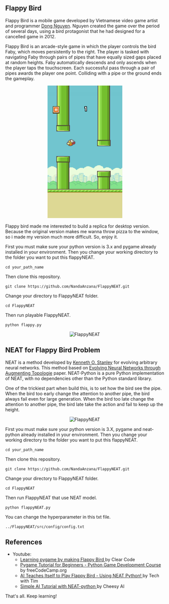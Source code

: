 ## Flappy Bird

Flappy Bird is a mobile game developed by Vietnamese video game artist and programmer [Dong Nguyen](https://www.google.com/search?safe=strict&client=firefox-b-d&sxsrf=ALeKk02J6fK3I7gpq4Q6QQFHunudeee0Og%3A1597861005967&ei=jWw9X_-1OqPEz7sP0MSWoAc&q=dong+nguyen&oq=dong+nguyen&gs_lcp=CgZwc3ktYWIQAzIFCC4QkwIyAggAMgIIADICCAAyAggAMgcIABAUEIcCMgIIADICCAAyAggAMgIIADoHCAAQRxCwAzoECCMQJzoFCAAQkQI6BQguEJECOgQIABBDOggIABCxAxCDAToLCAAQsQMQgwEQiwM6CAgAELEDEIsDOgoIABAUEIcCEIsDOggILhCRAhCTAjoFCC4QsQM6BAguEEM6CAguELEDEIsDOgcIABCxAxBDOgoIABCxAxBDEIsDOgsILhCxAxCDARCLAzoHCC4QQxCTAjoCCC46BQgAEIsDOgUILhCLAzoOCC4QiwMQqAMQmAMQmgM6BAguEApQzYiAAVipo4ABYIOngAFoAXAAeACAAd8BiAGZDZIBBTAuOC4zmAEAoAEBqgEHZ3dzLXdpergBAsABAQ&sclient=psy-ab&ved=0ahUKEwi_sKSN8KfrAhUj4nMBHVCiBXQQ4dUDCAs&uact=5). Nguyen created the game over the period of several days, using a bird protagonist that he had designed for a cancelled game in 2012.

Flappy Bird is an arcade-style game in which the player controls the bird Faby, which moves persistently to the right. The player is tasked with navigating Faby through pairs of pipes that have equally sized gaps placed at random heights. Faby automatically descends and only ascends when the player taps the touchscreen. Each successful pass through a pair of pipes awards the player one point. Colliding with a pipe or the ground ends the gameplay.
<br></p>
<p align="center">
  <img src="images\Flappy_Bird_gameplay.png" alt="Original flappy bird">
</p>
Flappy bird made me interested to build a replica for desktop version. Because the original version makes me wanna throw pizza to the window, so i made my version much more difficult. So, enjoy it.

First you must make sure your python version is 3.x and pygame already installed in your environment. Then you change your working directory to the folder you want to put this flappyNEAT.
```
cd your_path_name
```
Then clone this repository.
```
git clone https://github.com/NandaAnzana/FlappyNEAT.git
```
Change your directory to FlappyNEAT folder.
```
cd FlappyNEAT
```
Then run playable FlappyNEAT.
```
python flappy.py
```
<p align="center">
  <img src="images\FlappyNEAT.gif" alt="FlappyNEAT">
</p>

## NEAT for Flappy Bird Problem

NEAT is a method developed by [Kenneth O. Stanley](https://www.cs.ucf.edu/~kstanley/) for evolving arbitrary neural networks. This method based on [Evolving Neural Networks through Augmenting Topologie](http://citeseerx.ist.psu.edu/viewdoc/download?doi=10.1.1.28.5457&rep=rep1&type=pdf) paper. NEAT-Python is a pure Python implementation of NEAT, with no dependencies other than the Python standard library.

One of the trickiest part when build this, is to set how the bird see the pipe. When the bird too early change the attention to another pipe, the bird always fail even for large generation. When the bird too late change the attention to another pipe, the bird late take the action and fail to keep up the height.
<p align="center">
  <img src="images\FlappyAI.gif" alt="FlappyNEAT">
</p>

First you must make sure your python version is 3.X, pygame and neat-python already installed in your environment. Then you change your working directory to the folder you want to put this flappyNEAT.
```
cd your_path_name
```
Then clone this repository.
```
git clone https://github.com/NandaAnzana/FlappyNEAT.git
```
Change your directory to FlappyNEAT folder.
```
cd FlappyNEAT
```
Then run FlappyNEAT that use NEAT model.
```
python flappyNEAT.py
```
You can change the hyperparameter in this txt file.
```
../FlappyNEAT/src/config/config.txt
```

## References

<p><ul>
<li>Youtube:<ul>
<li><a href="https://www.youtube.com/watch?v=UZg49z76cLw" title="Clear Code">Learning pygame by making Flappy Bird </a>by Clear Code</li>
<li><a href="https://www.youtube.com/watch?v=FfWpgLFMI7w&t=192s" title="freeCodeCamp.org">Pygame Tutorial for Beginners - Python Game Development Course </a>by  freeCodeCamp.org</li>
<li><a href="https://www.youtube.com/watch?v=OGHA-elMrxI&t=141s" title="Tech with Tim">AI Teaches Itself to Play Flappy Bird - Using NEAT Python! </a>by Tech with Tim</li>
<li><a href="https://www.youtube.com/watch?v=2o-jMhXmmxA" title="Cheesy AI">Simple AI Tutorial with NEAT-python </a>by Cheesy AI</li></ul></li></ul>

That's all. Keep learning!</p>